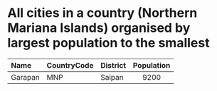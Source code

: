 # All cities in a country (Northern Mariana Islands) organised by largest population to the smallest

| Name | CountryCode | District | Population |
| :--- | :--- | :--- | :---: |
|Garapan|MNP|Saipan|9200|
